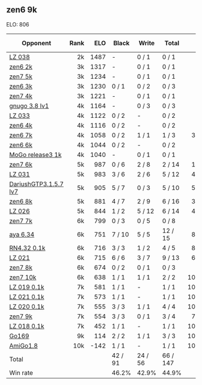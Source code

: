 ## zen6 9k ##

ELO: 806

Opponent | Rank | ELO | Black | Write | Total | Win rate
---------|-----:|----:|-------|-------|-------|-------:
[LZ 038](LZ%20038.md) | 2k | 1487 | - | 0 / 1 | 0 / 1 | 0.0%
[zen6 2k](zen6%202k.md) | 3k | 1317 | - | 0 / 1 | 0 / 1 | 0.0%
[zen7 5k](zen7%205k.md) | 3k | 1234 | - | 0 / 1 | 0 / 1 | 0.0%
[zen6 3k](zen6%203k.md) | 3k | 1230 | 0 / 1 | 0 / 2 | 0 / 3 | 0.0%
[zen7 4k](zen7%204k.md) | 3k | 1221 | - | 0 / 1 | 0 / 1 | 0.0%
[gnugo 3.8 lv1](gnugo%203.8%20lv1.md) | 4k | 1164 | - | 0 / 3 | 0 / 3 | 0.0%
[LZ 033](LZ%20033.md) | 4k | 1122 | 0 / 2 | - | 0 / 2 | 0.0%
[zen6 4k](zen6%204k.md) | 4k | 1116 | 0 / 2 | - | 0 / 2 | 0.0%
[zen6 7k](zen6%207k.md) | 4k | 1058 | 0 / 2 | 1 / 1 | 1 / 3 | 33.3%
[zen6 6k](zen6%206k.md) | 4k | 1044 | 0 / 2 | - | 0 / 2 | 0.0%
[MoGo release3 1k](MoGo%20release3%201k.md) | 4k | 1040 | - | 0 / 1 | 0 / 1 | 0.0%
[zen7 6k](zen7%206k.md) | 5k | 987 | 0 / 6 | 2 / 8 | 2 / 14 | 14.3%
[LZ 031](LZ%20031.md) | 5k | 983 | 3 / 6 | 2 / 6 | 5 / 12 | 41.7%
[DariushGTP3.1.5.7 lv7](DariushGTP3.1.5.7%20lv7.md) | 5k | 905 | 5 / 7 | 0 / 3 | 5 / 10 | 50.0%
[zen6 8k](zen6%208k.md) | 5k | 881 | 4 / 7 | 2 / 9 | 6 / 16 | 37.5%
[LZ 026](LZ%20026.md) | 5k | 844 | 1 / 2 | 5 / 12 | 6 / 14 | 42.9%
[zen7 7k](zen7%207k.md) | 6k | 799 | 0 / 3 | 0 / 5 | 0 / 8 | 0.0%
[aya 6.34](aya%206.34.md) | 6k | 751 | 7 / 10 | 5 / 5 | 12 / 15 | 80.0%
[RN4.32 0.1k](RN4.32%200.1k.md) | 6k | 716 | 3 / 3 | 1 / 2 | 4 / 5 | 80.0%
[LZ 021](LZ%20021.md) | 6k | 715 | 6 / 6 | 3 / 7 | 9 / 13 | 69.2%
[zen7 8k](zen7%208k.md) | 6k | 674 | 0 / 2 | 0 / 1 | 0 / 3 | 0.0%
[zen7 10k](zen7%2010k.md) | 6k | 638 | 1 / 1 | 1 / 1 | 2 / 2 | 100.0%
[LZ 019 0.1k](LZ%20019%200.1k.md) | 7k | 581 | 1 / 1 | - | 1 / 1 | 100.0%
[LZ 021 0.1k](LZ%20021%200.1k.md) | 7k | 573 | 1 / 1 | - | 1 / 1 | 100.0%
[LZ 020 0.1k](LZ%20020%200.1k.md) | 7k | 555 | 3 / 3 | 1 / 1 | 4 / 4 | 100.0%
[zen7 9k](zen7%209k.md) | 7k | 554 | 3 / 3 | 0 / 1 | 3 / 4 | 75.0%
[LZ 018 0.1k](LZ%20018%200.1k.md) | 7k | 452 | 1 / 1 | - | 1 / 1 | 100.0%
[Go169](Go169.md) | 9k | 114 | 2 / 2 | 1 / 1 | 3 / 3 | 100.0%
[AmiGo1.8](AmiGo1.8.md) | 10k | -142 | 1 / 1 | - | 1 / 1 | 100.0%
Total | | | 42 / 91 | 24 / 56 | 66 / 147 | 
Win rate| | | 46.2% | 42.9% | 44.9% | 
